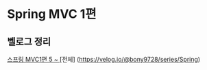 # Spring MVC 1편

## 벨로그 정리

[스프링 MVC1편 5 ~ ](https://velog.io/@bony9728/%EC%9D%B8%ED%94%84%EB%9F%B0-Spring-MVC1%ED%8E%B8-05.-%EC%8A%A4%ED%94%84%EB%A7%81mvc-%EA%B5%AC%EC%A1%B0-%EC%9D%B4%ED%95%B4)
[전체] (https://velog.io/@bony9728/series/Spring)


